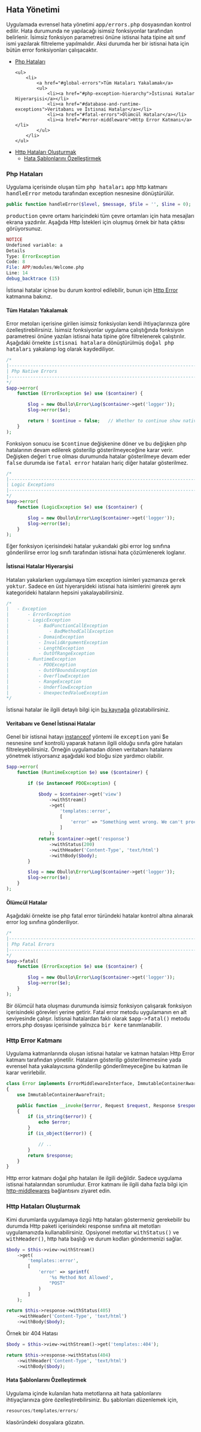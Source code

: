 
## Hata Yönetimi

Uygulamada evrensel hata yönetimi <kbd>app/errors.php</kbd> dosyasından kontrol edilir. Hata durumunda ne yapılacağı isimsiz fonksiyonlar tarafından belirlenir. İsimsiz fonksiyon parametresi önüne istisnai hata tipine ait sınıf ismi yazılarak filtreleme yapılmalıdır. Aksi durumda her bir istisnai hata için bütün error fonksiyonları çalışacaktır.

<ul>
<li>
    <a href="#php-errors">Php Hataları</a>
    
    <ul>
        <li>
            <a href="#global-errors">Tüm Hataları Yakalamak</a>
            <ul>
                <li><a href="#php-exception-hierarchy">İstisnai Hatalar Hiyerarşisi</a></li>
                <li><a href="#database-and-runtime-exceptions">Veritabanı ve İstisnai Hatalar</a></li>
                <li><a href="#fatal-errors">Ölümcül Hatalar</a></li>
                <li><a href="#error-middleware">Http Error Katmanı</a></li>
            </ul>
        </li>
    </ul>

</li>

<li>
    <a href="#creating-http-errors">Http Hataları Oluşturmak</a>
    <ul>
        <li><a href="#error-message-customization">Hata Şablonlarını Özelleştirmek</a></li>
    </ul>
</li>

</ul>

<a name="php-errors"></a>

### Php Hataları

 Uygulama içerisinde oluşan tüm <kbd>php hataları</kbd> app http katmanı <kbd>handleError</kbd> metodu tarafından exception nesnesine dönüştürülür.

```php
public function handleError($level, $message, $file = '', $line = 0);
```

<kbd>production</kbd> çevre ortamı haricindeki tüm çevre ortamları için hata mesajları ekrana yazdırılır. Aşağıda Http İstekleri için oluşmuş örnek bir hata çıktısı görüyorsunuz.

```php
NOTICE
Undefined variable: a
Details
Type: ErrorException
Code: 8
File: APP/modules/Welcome.php
Line: 14
debug_backtrace (15)
```

İstisnai hatalar içinse bu durum kontrol edilebilir, bunun için <a href="#error-middleware">Http Error</a> katmanına bakınız.

<a name="global-errors"></a>

#### Tüm Hataları Yakalamak

Error metoları içerisine girilen isimsiz fonksiyoları kendi ihtiyaçlarınıza göre özelleştirebilirsiniz. İsimsiz fonksiyonlar uygulama çalıştığında fonksiyon parametresi önüne yazılan istisnai hata tipine göre filtrelenerek çalıştırılır. Aşağıdaki örnekte <kbd>istisnai hatalara</kbd> dönüştürülmüş <kbd>doğal php hataları</kbd> yakalanıp log olarak kaydediliyor.

```php
/*
|--------------------------------------------------------------------------
| Php Native Errors
|--------------------------------------------------------------------------
*/
$app->error(
    function (ErrorException $e) use ($container) {

        $log = new Obullo\Error\Log($container->get('logger'));
        $log->error($e);

        return ! $continue = false;   // Whether to continue show native errors
    }
);
```

Fonksiyon sonucu ise <kbd>$continue</kbd> değişkenine döner ve bu değişken php hatalarının devam edilerek gösterilip gösterilmeyeceğine karar verir. Değişken değeri <kbd>true</kbd> olması durumunda hatalar gösterilmeye devam eder <kbd>false</kbd> durumda ise <kbd>fatal error</kbd> hataları hariç diğer hatalar gösterilmez.

```php
/*
|--------------------------------------------------------------------------
| Logic Exceptions
|--------------------------------------------------------------------------
*/
$app->error(
    function (LogicException $e) use ($container) {

        $log = new Obullo\Error\Log($container->get('logger'));
        $log->error($e);
    }
);
```

Eğer fonksiyon içerisindeki hatalar yukarıdaki gibi error log sınıfına gönderilirse error log sınıfı tarafından istisnai hata çözümlenerek loglanır.

<a name="php-exception-hierarchy"></a>

#### İstisnai Hatalar Hiyerarşisi

Hataları yakalarken uygulamaya tüm exception isimleri yazmanıza <kbd>gerek yoktur</kbd>. Sadece en üst hiyerarşideki istisnai hata isimlerini girerek aynı kategorideki hataların hepsini yakalayabilirsiniz.

```php
/*
|   - Exception
|       - ErrorException
|       - LogicException
|           - BadFunctionCallException
|               - BadMethodCallException
|           - DomainException
|           - InvalidArgumentException
|           - LengthException
|           - OutOfRangeException
|       - RuntimeException
|           - PDOException
|           - OutOfBoundsException
|           - OverflowException
|           - RangeException
|           - UnderflowException
|           - UnexpectedValueException
*/
```

İstisnai hatalar ile ilgili detaylı bilgi için <a href="http://nitschinger.at/A-primer-on-PHP-exceptions">bu kaynağa</a> gözatabilirsiniz.

<a name="database-and-runtime-exceptions"></a>

#### Veritabanı ve Genel İstisnai Hatalar

Genel bir istisnai hatayı <a href="http://php.net/manual/tr/internals2.opcodes.instanceof.php" target="_blank">instanceof</a> yöntemi ile <kbd>exception</kbd> yani $e nesnesine sınıf kontrolü yaparak hatanın ilgili olduğu sınıfa göre hataları filtreleyebilirsiniz. Örneğin uygulamadan dönen veritabanı hatalarını yönetmek istiyorsanız aşağıdaki kod bloğu size yardımcı olabilir.

```php
$app->error(
    function (RuntimeException $e) use ($container) {

        if ($e instanceof PDOException) {

            $body = $container->get('view')
                ->withStream()
                ->get(
                    'templates::error',
                    [
                        'error' => "Something went wrong. We can't process your request right now."
                    ]
                );
            return $container->get('response')
                ->withStatus(200)
                ->withHeader('Content-Type', 'text/html')
                ->withBody($body);
        }

        $log = new Obullo\Error\Log($container->get('logger'));
        $log->error($e);
    }
);
```

<a name="fatal-errors"></a>

#### Ölümcül Hatalar

Aşağıdaki örnekte ise php fatal error türündeki hatalar kontrol altına alınarak error log sınıfına gönderiliyor.

```php
/*
|--------------------------------------------------------------------------
| Php Fatal Errors
|--------------------------------------------------------------------------
*/
$app->fatal(
    function (ErrorException $e) use ($container) {

        $log = new Obullo\Error\Log($container->get('logger'));
        $log->error($e);
    }
);
```
Bir ölümcül hata oluşması durumunda isimsiz fonksiyon çalışarak fonksiyon içerisindeki görevleri yerine getirir. Fatal error metodu uygulamanın en alt seviyesinde çalışır. İstisnai hatalardan faklı olarak <kbd>$app->fatal()</kbd> metodu errors.php dosyası içerisinde yalnızca <kbd>bir kere</kbd> tanımlanabilir.

<a name="error-middleware"></a>

### Http Error Katmanı

Uygulama katmanlarında oluşan istisnai hatalar ve katman hataları Http Error katmanı tarafından yönetilir. Hataların gösterilip gösterilmemesine yada evrensel hata yakalayıcısına gönderilip gönderilmeyeceğine bu katman ile karar verirlebilir.

```php
class Error implements ErrorMiddlewareInterface, ImmutableContainerAwareInterface
{
    use ImmutableContainerAwareTrait;

    public function __invoke($error, Request $request, Response $response, callable $out = null)
    {
        if (is_string($error)) {
            echo $error;
        }
        if (is_object($error)) {

            // ..
        }
        return $response;
    }
}
```

Http error katmanı doğal php hataları ile ilgili değildir. Sadece uygulama istisnai hatalarından sorumludur. Error katmanı ile ilgili daha fazla bilgi için <a href="https://github.com/obullo/http-middlewares/">http-middlewares</a> bağlantısını ziyaret edin.

<a name="creating-http-errors"></a>

### Http Hataları Oluşturmak

Kimi durumlarda uygulamaya özgü http hataları göstermeniz gerekebilir bu durumda Http paketi içerisindeki response sınıfına ait metotları uygulamanızda kullanabilirsiniz. Opsiyonel metotlar <kbd>withStatus()</kbd> ve <kbd>withHeader()</kbd>, http hata başlığı ve durum kodları göndermenizi sağlar.

```php
$body = $this->view->withStream()
    ->get(
        'templates::error',
        [
            'error' => sprintf(
                '%s Method Not Allowed',
                "POST"
            )
        ]
    );

return $this->response->withStatus(405)
    ->withHeader('Content-Type', 'text/html')
    ->withBody($body);
```

Örnek bir 404 Hatası

```php
$body = $this->view->withStream()->get('templates::404');

return $this->response->withStatus(404)
    ->withHeader('Content-Type', 'text/html')
    ->withBody($body);
```

<a name="error-message-customization"></a>

#### Hata Şablonlarını Özelleştirmek

Uygulama içinde kulanılan hata metotlarına ait hata şablonlarını ihtiyaçlarınıza göre özelleştirebilirsiniz. Bu şablonları düzenlemek için,

```php
resources/templates/errors/
```

klasöründeki dosyalara gözatın.